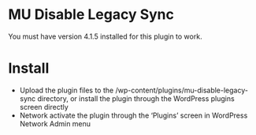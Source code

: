 # MU Disable Legacy Sync
You must have version 4.1.5 installed for this plugin to work. 

# Install
* Upload the plugin files to the /wp-content/plugins/mu-disable-legacy-sync directory, or install the plugin through the WordPress plugins screen directly
* Network activate the plugin through the ‘Plugins’ screen in WordPress Network Admin menu
